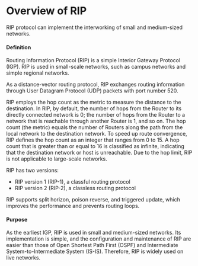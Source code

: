 Overview of RIP
===============

RIP protocol can implement the interworking of small and
medium-sized networks.

#### Definition

Routing Information Protocol (RIP) is a simple Interior Gateway Protocol (IGP). RIP is used in small-scale networks, such as campus networks and simple regional networks.

As a distance-vector routing protocol, RIP exchanges routing information through User Datagram Protocol (UDP) packets with port number 520.

RIP employs the hop count as the metric to measure the distance to the destination. In RIP, by default, the number of hops from the Router to its directly connected network is 0; the number of hops from the Router to a network that is reachable through another Router is 1, and so on. The hop count (the metric) equals the number of Routers along the path from the local network to the destination network. To speed up route convergence, RIP defines the hop count as an integer that ranges from 0 to 15. A hop count that is greater than or equal to 16 is classified as infinite, indicating that the destination network or host is unreachable. Due to the hop limit, RIP is not applicable to large-scale networks.

RIP has two versions:

* RIP version 1 (RIP-1), a classful routing protocol
* RIP version 2 (RIP-2), a classless routing protocol

RIP supports split horizon, poison reverse, and triggered update, which improves the performance and prevents routing loops.


#### Purpose

As the earliest IGP, RIP is used in small and medium-sized networks. Its implementation is simple, and the configuration and maintenance of RIP are easier than those of Open Shortest Path First (OSPF) and Intermediate System-to-Intermediate System (IS-IS). Therefore, RIP is widely used on live networks.